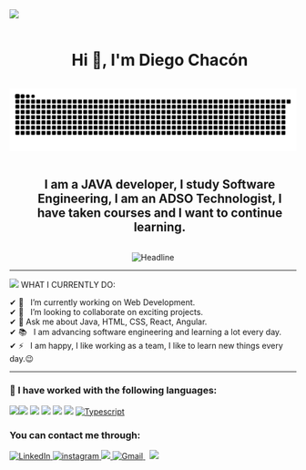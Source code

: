 
<!--horizontal divider(gradiant)-->
<img src="https://user-images.githubusercontent.com/73097560/115834477-dbab4500-a447-11eb-908a-139a6edaec5c.gif">

<!--h1 without bottom border-->
<div id="user-content-toc">
  <ul align="center">
    <summary><h1 style="display: inline-block">Hi 👋, I'm Diego Chacón </h1></summary>
  </ul>
</div>


<!--- snake -->
<div align="center">
  <p align = "center">
  	<img src = "https://github.com/7oSkaaa/7oSkaaa/blob/output/github-contribution-grid-snake.svg?" alt = "Snake Game"/>
  </p>
</div>


<!--h2 without bottom border-->
<div id="user-content-toc">
  <ul align="center">
    <summary><h2 style="display: inline-block">I am a JAVA developer, I study Software Engineering, I am an ADSO Technologist, I have taken courses and I want to continue learning.</h2></summary>
  </ul>
</div>

  <div align=center>
        <img src="https://readme-typing-svg.herokuapp.com?color=%236FDA44&size=32&center=true&vCenter=true&width=600&height=50&lines=|+PHP+👾+|;|+JAVA+✅+|;|+JavaScript+🖥️+|;|+HTML+©️+|;|+CSS+😎+|" alt="Headline" />
  </div>
<HR WIDTH 100%>

<div>
<img src="https://media.giphy.com/media/iY8CRBdQXODJSCERIr/giphy.gif" width="30px">&nbsp;WHAT I CURRENTLY DO:

✔  🔭 &nbsp; I’m currently working on Web Development. <br>
✔  🤝 &nbsp;  I’m looking to collaborate on exciting projects. <br>
✔  💬 Ask me about Java, HTML, CSS, React, Angular. <br>
✔  📚 &nbsp; I am advancing software engineering and learning a lot every day.<br>
✔ ⚡ &nbsp; I am happy, I like working as a team, I like to learn new things every day.😉

</div>
<HR WIDTH 100%>


<div>
  <h3>🧰 I have worked with the following languages:</h3>

  <img src="https://img.shields.io/badge/Java%20-%23E00033.svg?&style=for-the-badge&logo=java&logoColor=white"><img src="https://img.shields.io/badge/python%20-%2314354C.svg?&style=for-the-badge&logo=python&logoColor=white">   <img src="https://img.shields.io/badge/javascript%20-%23323330.svg?&style=for-the-badge&logo=javascript&logoColor=%23F7DF1E">   <img src="https://img.shields.io/badge/PHP%20-%23777BB4.svg?&style=for-the-badge&logo=php&logoColor=white">   <img src="https://img.shields.io/badge/Angular%20-%23DD0031.svg?&style=for-the-badge&logo=angular&logoColor=white"> <img src="https://img.shields.io/badge/react%20-%2320232a.svg?&style=for-the-badge&logo=react&logoColor=%2361DAFB"/> <a href="https://"><img src="https://img.shields.io/static/v1?label=&message=Typescript&color=%233178C6&style=for-the-badge&logo=typescript&logoColor=03256C" alt="Typescript"></a>   

</div>

<div aling=center>
  <!--Contac-->
  <h3>You can contact me through:</h3>

  <a href="https://www.linkedin.com/in/diego-fernando-chacon/">
     <img src="https://img.shields.io/badge/LinkedIn-0077B5?style=for-the-badge&logo=linkedin&logoColor=white" alt="LinkedIn">
  </a>
  <a href="https://www.instagram.com/diegoefec/">
    <img src=https://img.shields.io/badge/instagram-%23000000.svg?&style=for-the-badge&logo=instagram&logoColor=white alt=instagram style="margin-bottom: 5px;" />
  </a>
  <a href="https://www.facebook.com/DiegoClown/about_details?locale=es_LA">
    <img src="https://img.shields.io/badge/facebook-1b74e4.svg?style=for-the-badge&logo=facebook&logoColor=ffffff"/>
  </a>
<a href="https://mailto:dyewoc@gmail.com">
  <img src="https://img.shields.io/badge/gmail-%23D14836.svg?&style=for-the-badge&logo=gmail&logoColor=white" alt="Gmail"/>
</a>&nbsp;
<!--horizontal divider(gradiant)-->
<img src="https://user-images.githubusercontent.com/73097560/115834477-dbab4500-a447-11eb-908a-139a6edaec5c.gif">
</div>


